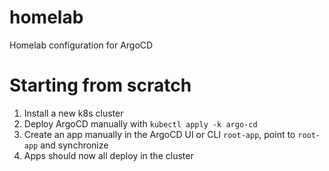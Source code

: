 # homelab
Homelab configuration for ArgoCD

# Starting from scratch

1. Install a new k8s cluster
2. Deploy ArgoCD manually with `kubectl apply -k argo-cd`
3. Create an app manually in the ArgoCD UI or CLI `root-app`, point to `root-app` and synchronize
4. Apps should now all deploy in the cluster
